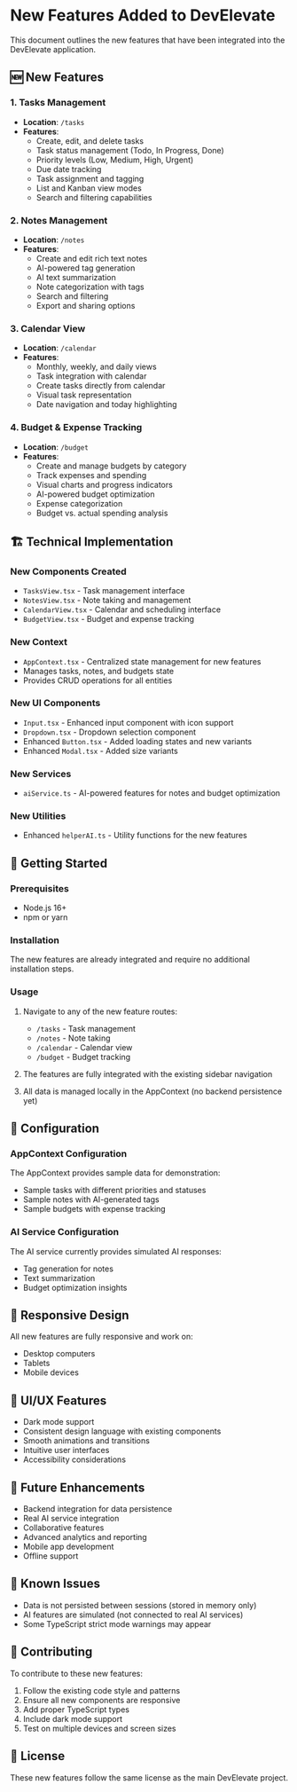 # New Features Added to DevElevate

This document outlines the new features that have been integrated into the DevElevate application.

## 🆕 New Features

### 1. Tasks Management

- **Location**: `/tasks`
- **Features**:
  - Create, edit, and delete tasks
  - Task status management (Todo, In Progress, Done)
  - Priority levels (Low, Medium, High, Urgent)
  - Due date tracking
  - Task assignment and tagging
  - List and Kanban view modes
  - Search and filtering capabilities

### 2. Notes Management

- **Location**: `/notes`
- **Features**:
  - Create and edit rich text notes
  - AI-powered tag generation
  - AI text summarization
  - Note categorization with tags
  - Search and filtering
  - Export and sharing options

### 3. Calendar View

- **Location**: `/calendar`
- **Features**:
  - Monthly, weekly, and daily views
  - Task integration with calendar
  - Create tasks directly from calendar
  - Visual task representation
  - Date navigation and today highlighting

### 4. Budget & Expense Tracking

- **Location**: `/budget`
- **Features**:
  - Create and manage budgets by category
  - Track expenses and spending
  - Visual charts and progress indicators
  - AI-powered budget optimization
  - Expense categorization
  - Budget vs. actual spending analysis

## 🏗️ Technical Implementation

### New Components Created

- `TasksView.tsx` - Task management interface
- `NotesView.tsx` - Note taking and management
- `CalendarView.tsx` - Calendar and scheduling interface
- `BudgetView.tsx` - Budget and expense tracking

### New Context

- `AppContext.tsx` - Centralized state management for new features
- Manages tasks, notes, and budgets state
- Provides CRUD operations for all entities

### New UI Components

- `Input.tsx` - Enhanced input component with icon support
- `Dropdown.tsx` - Dropdown selection component
- Enhanced `Button.tsx` - Added loading states and new variants
- Enhanced `Modal.tsx` - Added size variants

### New Services

- `aiService.ts` - AI-powered features for notes and budget optimization

### New Utilities

- Enhanced `helperAI.ts` - Utility functions for the new features

## 🚀 Getting Started

### Prerequisites

- Node.js 16+
- npm or yarn

### Installation

The new features are already integrated and require no additional installation steps.

### Usage

1. Navigate to any of the new feature routes:

   - `/tasks` - Task management
   - `/notes` - Note taking
   - `/calendar` - Calendar view
   - `/budget` - Budget tracking

2. The features are fully integrated with the existing sidebar navigation

3. All data is managed locally in the AppContext (no backend persistence yet)

## 🔧 Configuration

### AppContext Configuration

The AppContext provides sample data for demonstration:

- Sample tasks with different priorities and statuses
- Sample notes with AI-generated tags
- Sample budgets with expense tracking

### AI Service Configuration

The AI service currently provides simulated AI responses:

- Tag generation for notes
- Text summarization
- Budget optimization insights

## 📱 Responsive Design

All new features are fully responsive and work on:

- Desktop computers
- Tablets
- Mobile devices

## 🎨 UI/UX Features

- Dark mode support
- Consistent design language with existing components
- Smooth animations and transitions
- Intuitive user interfaces
- Accessibility considerations

## 🔮 Future Enhancements

- Backend integration for data persistence
- Real AI service integration
- Collaborative features
- Advanced analytics and reporting
- Mobile app development
- Offline support

## 🐛 Known Issues

- Data is not persisted between sessions (stored in memory only)
- AI features are simulated (not connected to real AI services)
- Some TypeScript strict mode warnings may appear

## 📝 Contributing

To contribute to these new features:

1. Follow the existing code style and patterns
2. Ensure all new components are responsive
3. Add proper TypeScript types
4. Include dark mode support
5. Test on multiple devices and screen sizes

## 📄 License

These new features follow the same license as the main DevElevate project.
